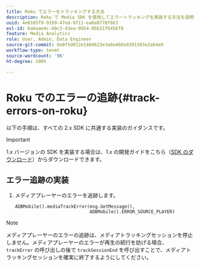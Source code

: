 ```yaml
---
title: Roku でエラーをトラッキングする方法
description: Roku で Media SDK を使用してエラートラッキングを実装する方法を説明します。
uuid: 4e0165f9-9169-47ed-9f11-ea8a8778f663
exl-id: 6a6aae4c-60c3-43ea-9954-0bb31f6456f8
feature: Media Analytics
role: User, Admin, Data Engineer
source-git-commit: 8e0f5d012e1404623e3a0a460a9391303e2ab4e0
workflow-type: tm+mt
source-wordcount: '96'
ht-degree: 100%

---
```


# Roku でのエラーの追跡{#track-errors-on-roku}

以下の手順は、すべての 2.x SDK に共通する実装のガイダンスです。

>[!IMPORTANT]
>
> 1.x バージョンの SDK を実装する場合は、1.x の開発ガイドをこちら（[SDK のダウンロード](/help/sdk-implement/download-sdks.md)）からダウンロードできます。

## エラー追跡の実装

1. メディアプレーヤーのエラーを追跡します。

   ```
   ADBMobile().mediaTrackError(msg.GetMessage(),
                               ADBMobile().ERROR_SOURCE_PLAYER)
   ```

>[!NOTE]
>
>メディアプレーヤーのエラーの追跡は、メディアトラッキングセッションを停止しません。メディアプレーヤーのエラーが再生の続行を妨げる場合、`trackError` の呼び出しの後で `trackSessionEnd` を呼び出すことで、メディアトラッキングセッションを確実に終了するようにしてください。
